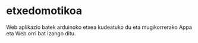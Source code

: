 # etxedomotikoa
Web aplikazio batek arduinoko etxea kudeatuko du eta mugikorrerako Appa eta Web orri bat izango ditu.
